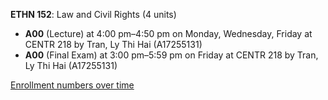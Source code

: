 **ETHN 152**: Law and Civil Rights (4 units)

- **A00** (Lecture) at 4:00 pm–4:50 pm on Monday, Wednesday, Friday at CENTR 218 by Tran, Ly Thi Hai (A17255131)
- **A00** (Final Exam) at 3:00 pm–5:59 pm on Friday at CENTR 218 by Tran, Ly Thi Hai (A17255131)

[Enrollment numbers over time](./ETHN152.tsv)
